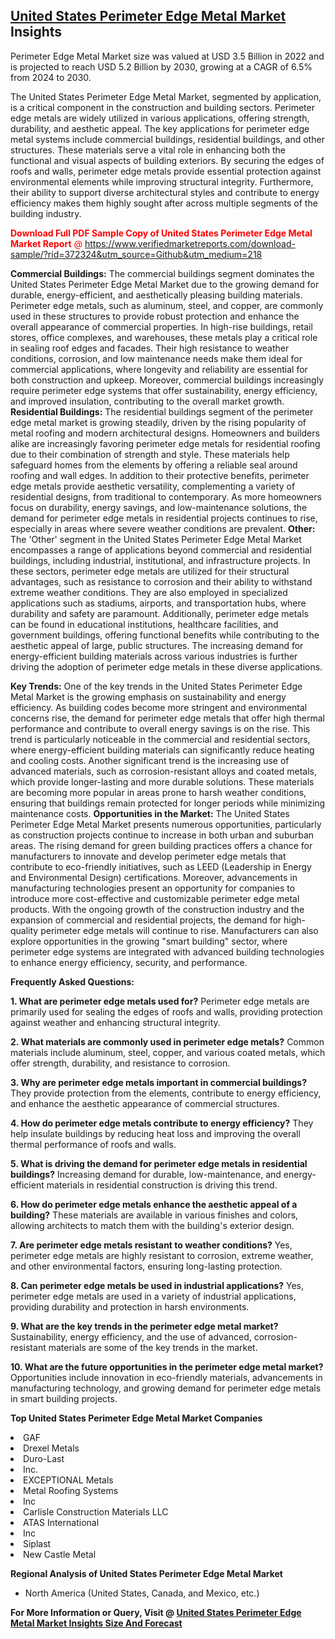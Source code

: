 <h2><a href="https://www.verifiedmarketreports.com/download-sample/?rid=372324&amp;utm_source=Github&amp;utm_medium=218" target="_blank">United States Perimeter Edge Metal Market</a> Insights</h2><p>Perimeter Edge Metal Market size was valued at USD 3.5 Billion in 2022 and is projected to reach USD 5.2 Billion by 2030, growing at a CAGR of 6.5% from 2024 to 2030.</p><p> <p>The United States Perimeter Edge Metal Market, segmented by application, is a critical component in the construction and building sectors. Perimeter edge metals are widely utilized in various applications, offering strength, durability, and aesthetic appeal. The key applications for perimeter edge metal systems include commercial buildings, residential buildings, and other structures. These materials serve a vital role in enhancing both the functional and visual aspects of building exteriors. By securing the edges of roofs and walls, perimeter edge metals provide essential protection against environmental elements while improving structural integrity. Furthermore, their ability to support diverse architectural styles and contribute to energy efficiency makes them highly sought after across multiple segments of the building industry. <p><span class=""><span style="color: #ff0000;"><strong>Download Full PDF Sample Copy of United States Perimeter Edge Metal Market Report</strong> @ </span><a href="https://www.verifiedmarketreports.com/download-sample/?rid=372324&amp;utm_source=Github&amp;utm_medium=218" target="_blank">https://www.verifiedmarketreports.com/download-sample/?rid=372324&amp;utm_source=Github&amp;utm_medium=218</a></span></p></p> <p><strong>Commercial Buildings:</strong> The commercial buildings segment dominates the United States Perimeter Edge Metal Market due to the growing demand for durable, energy-efficient, and aesthetically pleasing building materials. Perimeter edge metals, such as aluminum, steel, and copper, are commonly used in these structures to provide robust protection and enhance the overall appearance of commercial properties. In high-rise buildings, retail stores, office complexes, and warehouses, these metals play a critical role in sealing roof edges and facades. Their high resistance to weather conditions, corrosion, and low maintenance needs make them ideal for commercial applications, where longevity and reliability are essential for both construction and upkeep. Moreover, commercial buildings increasingly require perimeter edge systems that offer sustainability, energy efficiency, and improved insulation, contributing to the overall market growth. <strong>Residential Buildings:</strong> The residential buildings segment of the perimeter edge metal market is growing steadily, driven by the rising popularity of metal roofing and modern architectural designs. Homeowners and builders alike are increasingly favoring perimeter edge metals for residential roofing due to their combination of strength and style. These materials help safeguard homes from the elements by offering a reliable seal around roofing and wall edges. In addition to their protective benefits, perimeter edge metals provide aesthetic versatility, complementing a variety of residential designs, from traditional to contemporary. As more homeowners focus on durability, energy savings, and low-maintenance solutions, the demand for perimeter edge metals in residential projects continues to rise, especially in areas where severe weather conditions are prevalent. <strong>Other:</strong> The 'Other' segment in the United States Perimeter Edge Metal Market encompasses a range of applications beyond commercial and residential buildings, including industrial, institutional, and infrastructure projects. In these sectors, perimeter edge metals are utilized for their structural advantages, such as resistance to corrosion and their ability to withstand extreme weather conditions. They are also employed in specialized applications such as stadiums, airports, and transportation hubs, where durability and safety are paramount. Additionally, perimeter edge metals can be found in educational institutions, healthcare facilities, and government buildings, offering functional benefits while contributing to the aesthetic appeal of large, public structures. The increasing demand for energy-efficient building materials across various industries is further driving the adoption of perimeter edge metals in these diverse applications. <p><strong>Key Trends:</strong> One of the key trends in the United States Perimeter Edge Metal Market is the growing emphasis on sustainability and energy efficiency. As building codes become more stringent and environmental concerns rise, the demand for perimeter edge metals that offer high thermal performance and contribute to overall energy savings is on the rise. This trend is particularly noticeable in the commercial and residential sectors, where energy-efficient building materials can significantly reduce heating and cooling costs. Another significant trend is the increasing use of advanced materials, such as corrosion-resistant alloys and coated metals, which provide longer-lasting and more durable solutions. These materials are becoming more popular in areas prone to harsh weather conditions, ensuring that buildings remain protected for longer periods while minimizing maintenance costs. <strong>Opportunities in the Market:</strong> The United States Perimeter Edge Metal Market presents numerous opportunities, particularly as construction projects continue to increase in both urban and suburban areas. The rising demand for green building practices offers a chance for manufacturers to innovate and develop perimeter edge metals that contribute to eco-friendly initiatives, such as LEED (Leadership in Energy and Environmental Design) certifications. Moreover, advancements in manufacturing technologies present an opportunity for companies to introduce more cost-effective and customizable perimeter edge metal products. With the ongoing growth of the construction industry and the expansion of commercial and residential projects, the demand for high-quality perimeter edge metals will continue to rise. Manufacturers can also explore opportunities in the growing "smart building" sector, where perimeter edge systems are integrated with advanced building technologies to enhance energy efficiency, security, and performance. <p><strong>Frequently Asked Questions:</strong></p> <p><strong>1. What are perimeter edge metals used for?</strong> Perimeter edge metals are primarily used for sealing the edges of roofs and walls, providing protection against weather and enhancing structural integrity.</p> <p><strong>2. What materials are commonly used in perimeter edge metals?</strong> Common materials include aluminum, steel, copper, and various coated metals, which offer strength, durability, and resistance to corrosion.</p> <p><strong>3. Why are perimeter edge metals important in commercial buildings?</strong> They provide protection from the elements, contribute to energy efficiency, and enhance the aesthetic appearance of commercial structures.</p> <p><strong>4. How do perimeter edge metals contribute to energy efficiency?</strong> They help insulate buildings by reducing heat loss and improving the overall thermal performance of roofs and walls.</p> <p><strong>5. What is driving the demand for perimeter edge metals in residential buildings?</strong> Increasing demand for durable, low-maintenance, and energy-efficient materials in residential construction is driving this trend.</p> <p><strong>6. How do perimeter edge metals enhance the aesthetic appeal of a building?</strong> These materials are available in various finishes and colors, allowing architects to match them with the building's exterior design.</p> <p><strong>7. Are perimeter edge metals resistant to weather conditions?</strong> Yes, perimeter edge metals are highly resistant to corrosion, extreme weather, and other environmental factors, ensuring long-lasting protection.</p> <p><strong>8. Can perimeter edge metals be used in industrial applications?</strong> Yes, perimeter edge metals are used in a variety of industrial applications, providing durability and protection in harsh environments.</p> <p><strong>9. What are the key trends in the perimeter edge metal market?</strong> Sustainability, energy efficiency, and the use of advanced, corrosion-resistant materials are some of the key trends in the market.</p> <p><strong>10. What are the future opportunities in the perimeter edge metal market?</strong> Opportunities include innovation in eco-friendly materials, advancements in manufacturing technology, and growing demand for perimeter edge metals in smart building projects.</p> </p><p><strong>Top United States Perimeter Edge Metal Market Companies</strong></p><div data-test-id=""><p><li>GAF</li><li> Drexel Metals</li><li> Duro-Last</li><li> Inc.</li><li> EXCEPTIONAL Metals</li><li> Metal Roofing Systems</li><li> Inc</li><li> Carlisle Construction Materials LLC</li><li> ATAS International</li><li> Inc</li><li> Siplast</li><li> New Castle Metal</li></p><div><strong>Regional Analysis of&nbsp;United States Perimeter Edge Metal Market</strong></div><ul><li dir="ltr"><p dir="ltr">North America&nbsp;(United States, Canada, and Mexico, etc.)</p></li></ul><p><strong>For More Information or Query, Visit @&nbsp;</strong><strong><a href="https://www.verifiedmarketreports.com/product/perimeter-edge-metal-market/?utm_source=Github&amp;utm_medium=218" target="_blank">United States Perimeter Edge Metal Market Insights Size And Forecast</a></strong></p></div>
